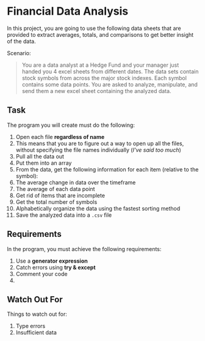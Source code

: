 # Financial Data Analysis
In this project, you are going to use the following data sheets that are provided to extract averages, totals, and comparisons to get better insight of the data.

Scenario:
> You are a data analyst at a Hedge Fund and your manager just handed you 4 excel sheets from different dates. The data sets contain stock symbols from across the major stock indexes. Each symbol contains some data points. You are asked to analyze, manipulate, and send them a new excel sheet containing the analyzed data.


## Task
The program you will create must do the following:
1. Open each file **regardless of name**
  1. This means that you are to figure out a way to open up all the files, without specifying the file names individually (*I've said too much*)
1. Pull all the data out
1. Put them into an array
1. From the data, get the following information for each item (relative to the symbol):
  1. The average change in data over the timeframe
  1. The average of each data point
1. Get rid of items that are incomplete
1. Get the total number of symbols
1. Alphabetically organize the data using the fastest sorting method
1. Save the analyzed data into a `.csv` file

## Requirements
In the program, you must achieve the following requirements:
1. Use a **generator expression**
1. Catch errors using **try & except**
1. Comment your code
1. 

## Watch Out For
Things to watch out for:
1. Type errors
1. Insufficient data
